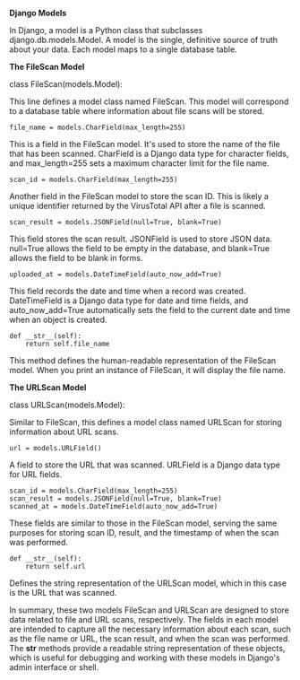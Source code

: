 **Django Models**

In Django, a model is a Python class that subclasses django.db.models.Model. A model is the single, definitive source of truth about your data. Each model maps to a single database table.

**The FileScan Model**

class FileScan(models.Model):

This line defines a model class named FileScan. This model will correspond to a database table where information about file scans will be stored.

    file_name = models.CharField(max_length=255)

This is a field in the FileScan model. It's used to store the name of the file that has been scanned. CharField is a Django data type for character fields, and max_length=255 sets a maximum character limit for the file name.

    scan_id = models.CharField(max_length=255)

Another field in the FileScan model to store the scan ID. This is likely a unique identifier returned by the VirusTotal API after a file is scanned.

    scan_result = models.JSONField(null=True, blank=True)

This field stores the scan result. JSONField is used to store JSON data. null=True allows the field to be empty in the database, and blank=True allows the field to be blank in forms.

    uploaded_at = models.DateTimeField(auto_now_add=True)

This field records the date and time when a record was created. DateTimeField is a Django data type for date and time fields, and auto_now_add=True automatically sets the field to the current date and time when an object is created.

    def __str__(self):
        return self.file_name

This method defines the human-readable representation of the FileScan model. When you print an instance of FileScan, it will display the file name.

**The URLScan Model**

class URLScan(models.Model):

Similar to FileScan, this defines a model class named URLScan for storing information about URL scans.

    url = models.URLField()

A field to store the URL that was scanned. URLField is a Django data type for URL fields.

    scan_id = models.CharField(max_length=255)
    scan_result = models.JSONField(null=True, blank=True)
    scanned_at = models.DateTimeField(auto_now_add=True)

These fields are similar to those in the FileScan model, serving the same purposes for storing scan ID, result, and the timestamp of when the scan was performed.

    def __str__(self):
        return self.url

Defines the string representation of the URLScan model, which in this case is the URL that was scanned.

In summary, these two models FileScan and URLScan are designed to store data related to file and URL scans, respectively. The fields in each model are intended to capture all the necessary information about each scan, such as the file name or URL, the scan result, and when the scan was performed. The __str__ methods provide a readable string representation of these objects, which is useful for debugging and working with these models in Django's admin interface or shell.